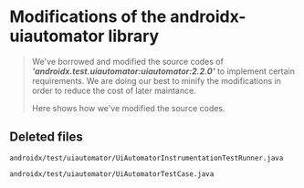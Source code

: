# Modifications of the androidx-uiautomator library

> We've borrowed and modified the source codes of ***'androidx.test.uiautomator:uiautomator:2.2.0'*** to implement certain requirements. We are doing our best to minify the modifications in order to reduce the cost of later maintance.
>
> Here shows how we've modified the source codes.

## Deleted files

`androidx/test/uiautomator/UiAutomatorInstrumentationTestRunner.java`

`androidx/test/uiautomator/UiAutomatorTestCase.java`

